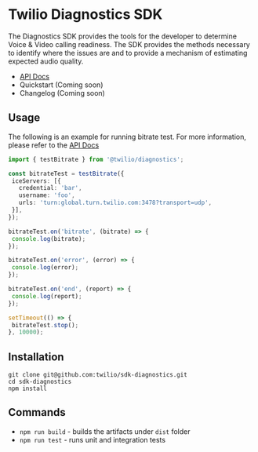 # Twilio Diagnostics SDK
The Diagnostics SDK provides the tools for the developer to determine Voice & Video calling readiness. The SDK provides the methods necessary to identify where the issues are and to provide a mechanism of estimating expected audio quality.

* [API Docs](https://twilio.github.io/sdk-diagnostics/globals.html)
* Quickstart (Coming soon)
* Changelog (Coming soon)

Usage
------------
The following is an example for running bitrate test. For more information, please refer to the [API Docs](https://twilio.github.io/sdk-diagnostics/globals.html)

```ts
import { testBitrate } from '@twilio/diagnostics';

const bitrateTest = testBitrate({
 iceServers: [{
   credential: 'bar',
   username: 'foo',
   urls: 'turn:global.turn.twilio.com:3478?transport=udp',
 }],
});

bitrateTest.on('bitrate', (bitrate) => {
 console.log(bitrate);
});

bitrateTest.on('error', (error) => {
 console.log(error);
});

bitrateTest.on('end', (report) => {
 console.log(report);
});

setTimeout(() => {
 bitrateTest.stop();
}, 10000);
```

Installation
------------

```
git clone git@github.com:twilio/sdk-diagnostics.git
cd sdk-diagnostics
npm install
```

Commands
------------

* `npm run build` - builds the artifacts under `dist` folder
* `npm run test` - runs unit and integration tests
